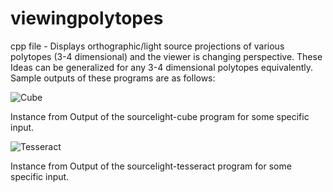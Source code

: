 # viewingpolytopes
cpp file - Displays orthographic/light source projections of various polytopes (3-4 dimensional) and the viewer is changing perspective. These Ideas can be generalized for any 3-4 dimensional polytopes equivalently.
Sample outputs of these programs are as follows:


![Cube](https://github.com/k14082002/viewingpolytopes/blob/main/Sourcelight-cube.PNG)

Instance from Output of the sourcelight-cube program for some specific input.


![Tesseract](https://github.com/k14082002/viewingpolytopes/blob/main/Sourcelight-tesseract.PNG)

Instance from Output of the sourcelight-tesseract program for some specific input. 
